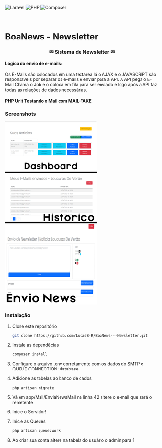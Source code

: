 ![Laravel][laravel-shield]
![PHP][php-shield]
![Composer][composer-shield]


<br />

# BoaNews - Newsletter

  <h3 align="center">✉ Sistema de Newsletter ✉</h3>

#### Lógica do envio de e-mails: 
Os E-Mails são colocados em uma textarea lá o AJAX e o JAVASCRIPT 
são responsáveis por separar os e-mails e enviar para a API.
A API pega o E-Mail Chama o Job e o coloca em fila para ser enviado e 
logo após a API faz todas as relações de dados necessárias.

#### PHP Unit Testando o Mail com MAIL:FAKE


### Screenshots
![Screenshot][Screenshot]


### Instalação

1. Clone este repositório
   ```sh
   git clone https://github.com/LucasB-R/BoaNews---Newsletter.git
   ```

2. Instale as dependêcias
   ```sh
   composer install
   ```

3. Configure o arquivo .env corretamente com os dados do SMTP e QUEUE CONNECTION: database

4. Adicione as tabelas ao banco de dados
   ```sh
   php artisan migrate
   ```

5. Vá em app/Mail/EnviaNewsMail na linha 42 altere o e-mail que será o remetente

6. Inicie o Servidor!

7. Inicie as Queues
   ```sh
   php artisan queue:work
   ```

8. Ao criar sua conta altere na tabela do usuário o admin para 1





[laravel-shield]: https://img.shields.io/badge/LARAVEL-v5.8.38-orange
[php-shield]: https://img.shields.io/badge/PHP-7.4.16-red
[composer-shield]: https://img.shields.io/badge/Composer-v2.0.9-red
[Screenshot]: /screenshots/screenshot.png
